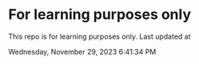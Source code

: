 # For learning purposes only
This repo is for learning purposes only.
Last updated at

Wednesday, November 29, 2023 6:41:34 PM

